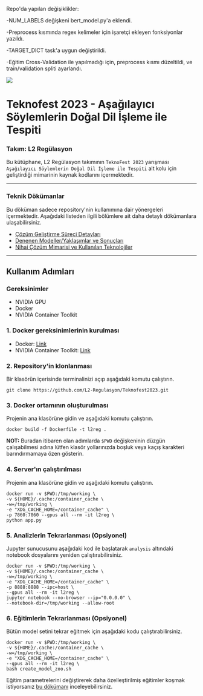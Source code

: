 Repo'da yapılan değişiklikler:

-NUM_LABELS değişkeni bert_model.py'a eklendi.

-Preprocess kısmında regex kelimeler için işaretçi ekleyen fonksiyonlar yazıldı.

-TARGET_DICT task'a uygun değiştirildi.

-Eğitim Cross-Validation ile yapılmadığı için, preprocess kısmı düzeltildi, ve train/validation spliti ayarlandı.

![](img/l2header.png)

# Teknofest 2023 - Aşağılayıcı Söylemlerin Doğal Dil İşleme ile Tespiti
### Takım: L2 Regülasyon

Bu kütüphane, L2 Regülasyon takımının `TeknoFest 2023` yarışması `Aşağılayıcı Söylemlerin Doğal Dil İşleme ile Tespiti` alt kolu için geliştirdiği mimarinin kaynak kodlarını içermektedir.

---

### Teknik Dökümanlar
Bu döküman sadece repository'nin kullanımına dair yönergeleri içermektedir. Aşağıdaki listeden ilgili bölümlere ait daha detaylı dökümanlara ulaşabilirsiniz.
- [Çözüm Geliştirme Süreci Detayları](src/README.md)
- [Denenen Modeller/Yaklaşımlar ve Sonuçları](src/models/README.md)
- [Nihai Çözüm Mimarisi ve Kullanılan Teknolojiler](SOLUTION.md)

---

## Kullanım Adımları

### Gereksinimler
- NVIDIA GPU
- Docker
- NVIDIA Container Toolkit

### 1. Docker gereksinimlerinin kurulması
- Docker: [Link](https://docs.docker.com/engine/install/)
- NVIDIA Container Toolkit: [Link](https://docs.nvidia.com/datacenter/cloud-native/container-toolkit/install-guide.html#docker)

### 2. Repository'in klonlanması
Bir klasörün içerisinde terminalinizi açıp aşağıdaki komutu çalıştırın.
```
git clone https://github.com/L2-Regulasyon/Teknofest2023.git
```
### 3. Docker ortamının oluşturulması
Projenin ana klasörüne gidin ve aşağıdaki komutu çalıştırın.
```
docker build -f Dockerfile -t l2reg .
```

**NOT:** Buradan itibaren olan adımlarda `$PWD` değişkeninin düzgün çalışabilmesi adına lütfen klasör yollarınızda boşluk veya kaçış karakteri barındırmamaya özen gösterin.

### 4. Server'ın çalıştırılması
Projenin ana klasörüne gidin ve aşağıdaki komutu çalıştırın.
```
docker run -v $PWD:/tmp/working \
-v ${HOME}/.cache:/container_cache \
-w=/tmp/working \
-e "XDG_CACHE_HOME=/container_cache" \
-p 7860:7860 --gpus all --rm -it l2reg \
python app.py
```

### 5. Analizlerin Tekrarlanması (Opsiyonel)
Jupyter sunucusunu aşağıdaki kod ile başlatarak `analysis` altındaki notebook dosyalarını yeniden çalıştırabilirsiniz.
```
docker run -v $PWD:/tmp/working \
-v ${HOME}/.cache:/container_cache \
-w=/tmp/working \
-e "XDG_CACHE_HOME=/container_cache" \
-p 8888:8888 --ipc=host \
--gpus all --rm -it l2reg \
jupyter notebook --no-browser --ip="0.0.0.0" \
--notebook-dir=/tmp/working --allow-root
```

### 6. Eğitimlerin Tekrarlanması (Opsiyonel)
Bütün model setini tekrar eğitmek için aşağıdaki kodu çalıştırabilirsiniz.
```
docker run -v $PWD:/tmp/working \
-v ${HOME}/.cache:/container_cache \
-w=/tmp/working \
-e "XDG_CACHE_HOME=/container_cache" \
--gpus all --rm -it l2reg \
bash create_model_zoo.sh
```
Eğitim parametrelerini değiştirerek daha özelleştirilmiş eğitimler koşmak istiyorsanız [bu dökümanı](src/README.md) inceleyebilirsiniz.
